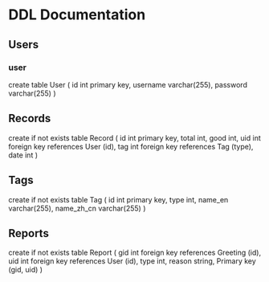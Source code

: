 # DDL Documentation

## Users

### user

create table User (
  id int primary key,
  username varchar(255),
  password varchar(255)
)

## Records

create if not exists table Record (
  id int primary key,
  total int,
  good int,
  uid int foreign key references User (id),
  tag int foreign key references Tag (type),
  date int
)

## Tags

create if not exists table Tag (
  id int primary key,
  type int,
  name_en varchar(255),
  name_zh_cn varchar(255)
)

## Reports

create if not exists table Report (
  gid int foreign key references Greeting (id),
  uid int foreign key references User (id),
  type int,
  reason string,
  Primary key (gid, uid)
)
